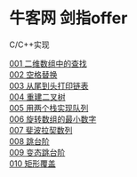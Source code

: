 # 牛客网 剑指offer
C/C++实现

[001 二维数组中的查找](https://github.com/Gavinee/algorithm/blob/%E5%89%91%E6%8C%87offer/001%20%20%E4%BA%8C%E7%BB%B4%E6%95%B0%E7%BB%84%E4%B8%AD%E7%9A%84%E6%9F%A5%E6%89%BE.cpp)<br>
[002 空格替换](https://github.com/Gavinee/algorithm/blob/%E5%89%91%E6%8C%87offer/002%20%E6%9B%BF%E6%8D%A2%E7%A9%BA%E6%A0%BC.cpp)<br>
[003 从尾到头打印链表](https://github.com/Gavinee/algorithm/blob/%E5%89%91%E6%8C%87offer/003%20%20%E4%BB%8E%E5%B0%BE%E5%88%B0%E5%A4%B4%E6%89%93%E5%8D%B0%E9%93%BE%E8%A1%A8.cpp)<br>
[004 重建二叉树](https://github.com/Gavinee/algorithm/blob/%E5%89%91%E6%8C%87offer/004%20%20%E9%87%8D%E5%BB%BA%E4%BA%8C%E5%8F%89%E6%A0%91.cpp)<br>
[005 用两个栈实现队列](https://github.com/Gavinee/algorithm/blob/%E5%89%91%E6%8C%87offer/005%20%20%E7%94%A8%E4%B8%A4%E4%B8%AA%E6%A0%88%E5%AE%9E%E7%8E%B0%E9%98%9F%E5%88%97.cpp)<br>
[006 旋转数组的最小数字](https://github.com/Gavinee/algorithm/blob/%E5%89%91%E6%8C%87offer/006%20%20%E6%97%8B%E8%BD%AC%E6%95%B0%E7%BB%84%E7%9A%84%E6%9C%80%E5%B0%8F%E6%95%B0%E5%AD%97.cpp)<br>
[007 斐波拉契数列](https://github.com/Gavinee/algorithm/blob/%E5%89%91%E6%8C%87offer/007%20%20%E6%96%90%E6%B3%A2%E9%82%A3%E5%A5%91%E6%95%B0%E5%88%97.cpp)<br>
[008 跳台阶](https://github.com/Gavinee/algorithm/blob/%E5%89%91%E6%8C%87offer/008%20%20%E8%B7%B3%E5%8F%B0%E9%98%B6.cpp)<br>
[009 变态跳台阶](https://github.com/Gavinee/algorithm/blob/%E5%89%91%E6%8C%87offer/009%20%20%E5%8F%98%E6%80%81%E8%B7%B3%E5%8F%B0%E9%98%B6.cpp)<br>
[010 矩形覆盖](https://github.com/Gavinee/algorithm/blob/%E5%89%91%E6%8C%87offer/010%20%20%E7%9F%A9%E5%BD%A2%E8%A6%86%E7%9B%96.cpp)<br>
